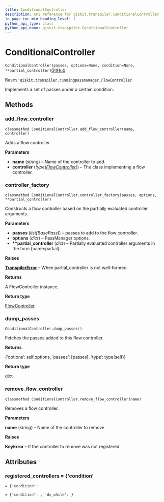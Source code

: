 ```yaml
---
title: ConditionalController
description: API reference for qiskit.transpiler.ConditionalController
in_page_toc_min_heading_level: 1
python_api_type: class
python_api_name: qiskit.transpiler.ConditionalController
---
```


# ConditionalController

<span id="qiskit.transpiler.ConditionalController" />

`ConditionalController(passes, options=None, condition=None, **partial_controller)`[GitHub](https://github.com/qiskit/qiskit/tree/stable/0.20/qiskit/transpiler/runningpassmanager.py "view source code")

Bases: [`qiskit.transpiler.runningpassmanager.FlowController`](qiskit.transpiler.FlowController "qiskit.transpiler.runningpassmanager.FlowController")

Implements a set of passes under a certain condition.

## Methods

### add\_flow\_controller

<span id="qiskit.transpiler.ConditionalController.add_flow_controller" />

`classmethod ConditionalController.add_flow_controller(name, controller)`

Adds a flow controller.

**Parameters**

*   **name** (*string*) – Name of the controller to add.
*   **controller** (*type(*[*FlowController*](qiskit.transpiler.FlowController "qiskit.transpiler.FlowController")*)*) – The class implementing a flow controller.

### controller\_factory

<span id="qiskit.transpiler.ConditionalController.controller_factory" />

`classmethod ConditionalController.controller_factory(passes, options, **partial_controller)`

Constructs a flow controller based on the partially evaluated controller arguments.

**Parameters**

*   **passes** (*list\[BasePass]*) – passes to add to the flow controller.
*   **options** (*dict*) – PassManager options.
*   **\*\*partial\_controller** (*dict*) – Partially evaluated controller arguments in the form \{name:partial}

**Raises**

[**TranspilerError**](qiskit.transpiler.TranspilerError "qiskit.transpiler.TranspilerError") – When partial\_controller is not well-formed.

**Returns**

A FlowController instance.

**Return type**

[FlowController](qiskit.transpiler.FlowController "qiskit.transpiler.FlowController")

### dump\_passes

<span id="qiskit.transpiler.ConditionalController.dump_passes" />

`ConditionalController.dump_passes()`

Fetches the passes added to this flow controller.

**Returns**

\{‘options’: self.options, ‘passes’: \[passes], ‘type’: type(self)}

**Return type**

dict

### remove\_flow\_controller

<span id="qiskit.transpiler.ConditionalController.remove_flow_controller" />

`classmethod ConditionalController.remove_flow_controller(name)`

Removes a flow controller.

**Parameters**

**name** (*string*) – Name of the controller to remove.

**Raises**

**KeyError** – If the controller to remove was not registered.

## Attributes

<span id="qiskit.transpiler.ConditionalController.registered_controllers" />

### registered\_controllers = \{'condition'

`= {'condition':`

`= {'condition': , 'do_while': }`

